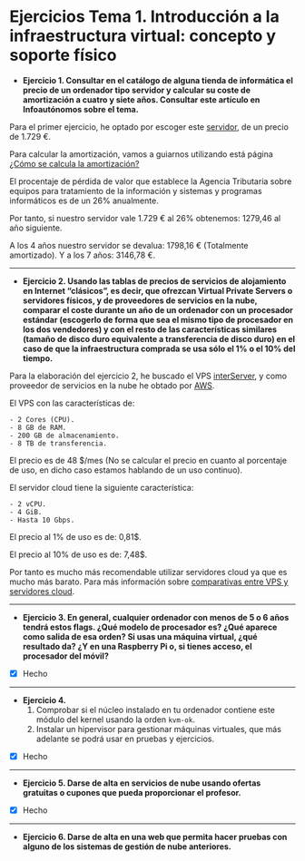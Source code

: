 # Ejercicios Tema 1. Introducción a la infraestructura virtual: concepto y soporte físico

- **Ejercicio 1.
  Consultar en el catálogo de alguna tienda de informática el precio de un ordenador tipo servidor y calcular su coste de amortización a cuatro y siete años. Consultar este artículo en Infoautónomos sobre el tema.**

Para el primer ejercicio, he optado por escoger este [servidor](https://www.pccomponentes.com/hp-proliant-ml350-gen9-intel-xeon-e5-2603v4-8gb), de un precio de 1.729 €.

Para calcular la amortización, vamos a guiarnos utilizando está página [¿Cómo se calcula la amortización?](https://www.serautonomo.net/¿como-se-calcula-la-amortizacion.html)

El procentaje de pérdida de valor que establece la Agencia Tributaria sobre equipos para tratamiento de la información y sistemas y programas informáticos es de un 26% anualmente.

Por tanto, si nuestro servidor vale 1.729 € al 26% obtenemos: 1279,46 al año siguiente.

A los 4 años nuestro servidor se devalua: 1798,16 € (Totalmente amortizado).
Y a los 7 años: 3146,78 €.

---

- **Ejercicio 2.
  Usando las tablas de precios de servicios de alojamiento en Internet “clásicos”, es decir, que ofrezcan Virtual Private Servers o servidores físicos, y de proveedores de servicios en la nube, comparar el coste durante un año de un ordenador con un procesador estándar (escogerlo de forma que sea el mismo tipo de procesador en los dos vendedores) y con el resto de las características similares (tamaño de disco duro equivalente a transferencia de disco duro) en el caso de que la infraestructura comprada se usa sólo el 1% o el 10% del tiempo.**

Para la elaboración del ejercicio 2, he buscado el VPS [interServer](https://www.interserver.net), y como proveedor de servicios en la nube he obtado por [AWS](https://aws.amazon.com/es/).

El VPS con las características de:

    - 2 Cores (CPU).
    - 8 GB de RAM.
    - 200 GB de almacenamiento.
    - 8 TB de transferencia.

El precio es de 48 $/mes (No se calcular el precio en cuanto al porcentaje de uso, en dicho caso estamos hablando de un uso continuo).

El servidor cloud tiene la siguiente característica:

    - 2 vCPU.
    - 4 GiB.
    - Hasta 10 Gbps.

El precio al 1% de uso es de: 0,81$.

El precio al 10% de uso es de: 7,48$.

Por tanto es mucho más recomendable utilizar servidores cloud ya que es mucho más barato. Para más información sobre [comparativas entre VPS y servidores cloud](https://www.quora.com/Which-one-is-better-VPS-Hosting-Vs-Cloud-Hosting).

---

- **Ejercicio 3.
  En general, cualquier ordenador con menos de 5 o 6 años tendrá estos flags. ¿Qué modelo de procesador es? ¿Qué aparece como salida de esa orden? Si usas una máquina virtual, ¿qué resultado da? ¿Y en una Raspberry Pi o, si tienes acceso, el procesador del móvil?**

- [x] Hecho

---

- **Ejercicio 4.**
    1. Comprobar si el núcleo instalado en tu ordenador contiene este módulo del kernel usando la orden ```kvm-ok```.
    2. Instalar un hipervisor para gestionar máquinas virtuales, que más adelante se podrá usar en pruebas y ejercicios.

- [x] Hecho

---

- **Ejercicio 5.
    Darse de alta en servicios de nube usando ofertas gratuitas o cupones que pueda proporcionar el profesor.**

- [x] Hecho

---

- **Ejercicio 6.
    Darse de alta en una web que permita hacer pruebas con alguno de los sistemas de gestión de nube anteriores.**
